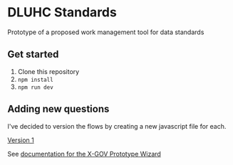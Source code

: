 # DLUHC Standards
Prototype of a proposed work management tool for data standards

## Get started

1. Clone this repository
2. `npm install`
3. `npm run dev`

## Adding new questions

I've decided to version the flows by creating a new javascript file for each. 

[Version 1](app/version-1.js)

See [documentation for the X-GOV Prototype Wizard](https://github.com/x-govuk/govuk-prototype-wizard)
